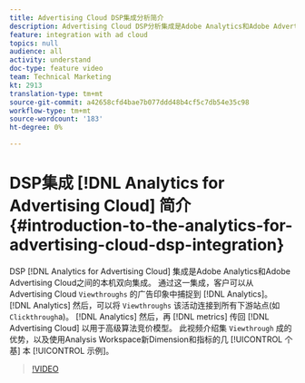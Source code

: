 ```yaml
---
title: Advertising Cloud DSP集成分析简介
description: Advertising Cloud DSP分析集成是Adobe Analytics和Adobe Advertising Cloud之间的本机双向集成。 通过此集成，客户可以将Advertising Cloud广告印象中的透视信息捕获到Analytics中。 然后，Analytics可以将透视连接到所有下游站点活动（就像点进一样）。 然后，Analytics可以将指标传递回Advertising Cloud，用于高级算法竞价模型。 此视频介绍了Viewthrough的功能、集成的优势以及在Analysis Workspace使用新Dimension/指标的一些基本示例。
feature: integration with ad cloud
topics: null
audience: all
activity: understand
doc-type: feature video
team: Technical Marketing
kt: 2913
translation-type: tm+mt
source-git-commit: a42658cfd4bae7b077ddd48b4cf5c7db54e35c98
workflow-type: tm+mt
source-wordcount: '183'
ht-degree: 0%

---
```



# DSP集成 [!DNL Analytics for Advertising Cloud] 简介 {#introduction-to-the-analytics-for-advertising-cloud-dsp-integration}

DSP [!DNL Analytics for Advertising Cloud] 集成是Adobe Analytics和Adobe Advertising Cloud之间的本机双向集成。 通过这一集成，客户可以从Advertising Cloud `Viewthroughs` 的广告印象中捕捉到 [!DNL Analytics]。 [!DNL Analytics] 然后，可以将 `Viewthroughs` 该活动连接到所有下游站点(如 `Clickthrough`a)。 [!DNL Analytics] 然后，再 [!DNL metrics] 传回 [!DNL Advertising Cloud] 以用于高级算法竞价模型。 此视频介绍集 `Viewthrough` 成的优势，以及使用Analysis Workspace新Dimension和指标的几 [!UICONTROL 个基] 本 [!UICONTROL 示例]。

>[!VIDEO](https://video.tv.adobe.com/v/27237/?quality=9)
